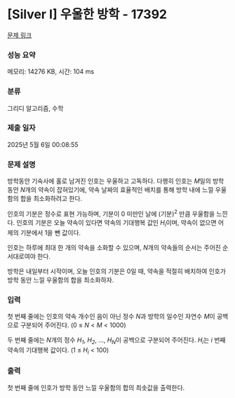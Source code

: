 # [Silver I] 우울한 방학 - 17392 

[문제 링크](https://www.acmicpc.net/problem/17392) 

### 성능 요약

메모리: 14276 KB, 시간: 104 ms

### 분류

그리디 알고리즘, 수학

### 제출 일자

2025년 5월 6일 00:08:55

### 문제 설명

<p>방학동안 기숙사에 홀로 남겨진 인호는 우울하고 고독하다. 다행히 인호는 <em>M</em>일의 방학 동안 <em>N</em>개의 약속이 잡혀있기에, 약속 날짜의 효율적인 배치를 통해 방학 내에 느낄 우울함의 합을 최소화하려고 한다.</p>

<p dir="ltr">인호의 기분은 정수로 표현 가능하며, 기분이 0 미만인 날에 (기분)<sup>2</sup> 만큼 우울함을 느낀다. 인호의 기분은 오늘 약속이 있다면 약속의 기대행복 값인 <em>H<sub>i</sub></em>이며, 약속이 없으면 어제의 기분에서 1을 뺀 값이다.</p>

<p dir="ltr">인호는 하루에 최대 한 개의 약속을 소화할 수 있으며, <em>N</em>개의 약속들의 순서는 주어진 순서대로여야 한다.</p>

<p dir="ltr">방학은 내일부터 시작이며, 오늘 인호의 기분은 0일 때, 약속을 적절히 배치하여 인호가 방학 동안 느낄 우울함의 합을 최소화하자.</p>

### 입력 

 <p>첫 번째 줄에는 인호의 약속 개수인 음이 아닌 정수 <em>N</em>과 방학의 일수인 자연수 <em>M</em>이 공백으로 구분되어 주어진다. (0 ≤ <em>N</em> < <em>M</em> < 1000)</p>

<p>두 번째 줄에는 <em>N</em>개의 정수 <em>H<sub>1</sub></em>, <em>H<sub>2</sub></em>, ..., <em>H<sub>N</sub></em>이 공백으로 구분되어 주어진다. <em>H<sub>i</sub></em>는 <em>i</em> 번째 약속의 기대행복 값이다. (1 ≤ <em>H</em><sub><em>i</em></sub> < 100)</p>

### 출력 

 <p>첫 번째 줄에 인호가 방학 동안 느낄 우울함의 합의 최솟값을 출력한다.</p>

